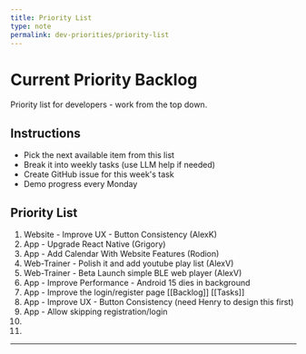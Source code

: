 ```yaml
---
title: Priority List
type: note
permalink: dev-priorities/priority-list
---
```


# Current Priority Backlog

Priority list for developers - work from the top down.

## Instructions
- Pick the next available item from this list
- Break it into weekly tasks (use LLM help if needed)
- Create GitHub issue for this week's task
- Demo progress every Monday

## Priority List

1. Website - Improve UX - Button Consistency (AlexK)
2. App - Upgrade React Native (Grigory)
3. App - Add Calendar With Website Features (Rodion)
4. Web-Trainer - Polish it and add youtube play list (AlexV)
5. Web-Trainer - Beta Launch simple BLE web player (AlexV)
6. App - Improve Performance - Android 15 dies in background
7. App - Improve the login/register page [[Backlog]] [[Tasks]] 
8. App - Improve UX - Button Consistency (need Henry to design this first)
9. App - Allow skipping registration/login
10. 
11. 

---

